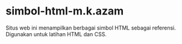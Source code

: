 # simbol-html-m.k.azam
Situs web ini menampilkan berbagai simbol HTML sebagai referensi. Digunakan untuk latihan HTML dan CSS.

